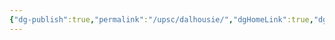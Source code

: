 ```yaml
---
{"dg-publish":true,"permalink":"/upsc/dalhousie/","dgHomeLink":true,"dgPassFrontmatter":false}
---
```


